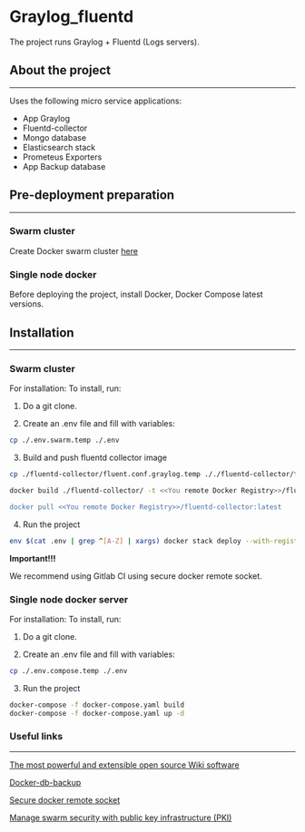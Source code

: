 # Graylog_fluentd
The project runs Graylog + Fluentd (Logs servers).

## About the project
---

Uses the following micro service applications:

-   App Graylog
-   Fluentd-collector
-   Mongo database
-   Elasticsearch stack
-   Prometeus Exporters
-   App Backup database


## Pre-deployment preparation

---

### Swarm cluster

Create Docker swarm cluster [here](docs/docker_swarm_install.md)

### Single node docker

Before deploying the project, install Docker, Docker Compose latest versions.

## Installation

---

### Swarm cluster

For installation:
To install, run:

1. Do a git clone.

2. Create an .env file and fill with variables:

```bash
cp ./.env.swarm.temp ./.env

```

3. Build and push fluentd collector image

```bash
cp ./fluentd-collector/fluent.conf.graylog.temp ././fluentd-collector/fluent.conf.graylog.temp 

docker build ./fluentd-collector/ -t <<You remote Docker Registry>>/fluentd-collector:latest --no-cache

docker pull <<You remote Docker Registry>>/fluentd-collector:latest
```

4. Run the project 

```bash
env $(cat .env | grep ^[A-Z] | xargs) docker stack deploy --with-registry-auth --compose-file docker-swarm.yaml graylog

```
 
**Important!!!**

We recommend using Gitlab CI using secure docker remote socket.

### Single node docker server

For installation:
To install, run:

1. Do a git clone.

2. Create an .env file and fill with variables:

```bash
cp ./.env.compose.temp ./.env

```
3. Run the project 

```bash
docker-compose -f docker-compose.yaml build
docker-compose -f docker-compose.yaml up -d
```


### Useful links

---

[The most powerful and extensible open source Wiki software](https://js.wiki/)

[Docker-db-backup](https://github.com/tiredofit/docker-db-backup)

[Secure docker remote socket](https://docs.docker.com/engine/security/protect-access/)

[Manage swarm security with public key infrastructure (PKI)](https://docs.docker.com/engine/swarm/how-swarm-mode-works/pki/)
